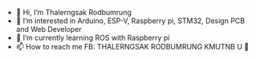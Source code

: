- 👋 Hi, I’m Thalerngsak  Rodbumrung
- 👀 I’m interested in Arduino, ESP-V, Raspberry pi, STM32, Design PCB and Web Developer
- 🌱 I’m currently learning ROS with Raspberry pi
- 📫 How to reach me FB: THALERNGSAK RODBUMRUNG 
KMUTNB U 👋
<!---
ton5556/ton5556 is a ✨ special ✨ repository because its `README.md` (this file) appears on your GitHub profile.
You can click the Preview link to take a look at your changes.
--->
